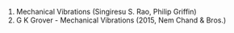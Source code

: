 1. Mechanical Vibrations (Singiresu S. Rao, Philip Griffin)  
2. G K Grover - Mechanical Vibrations (2015, Nem Chand & Bros.)  